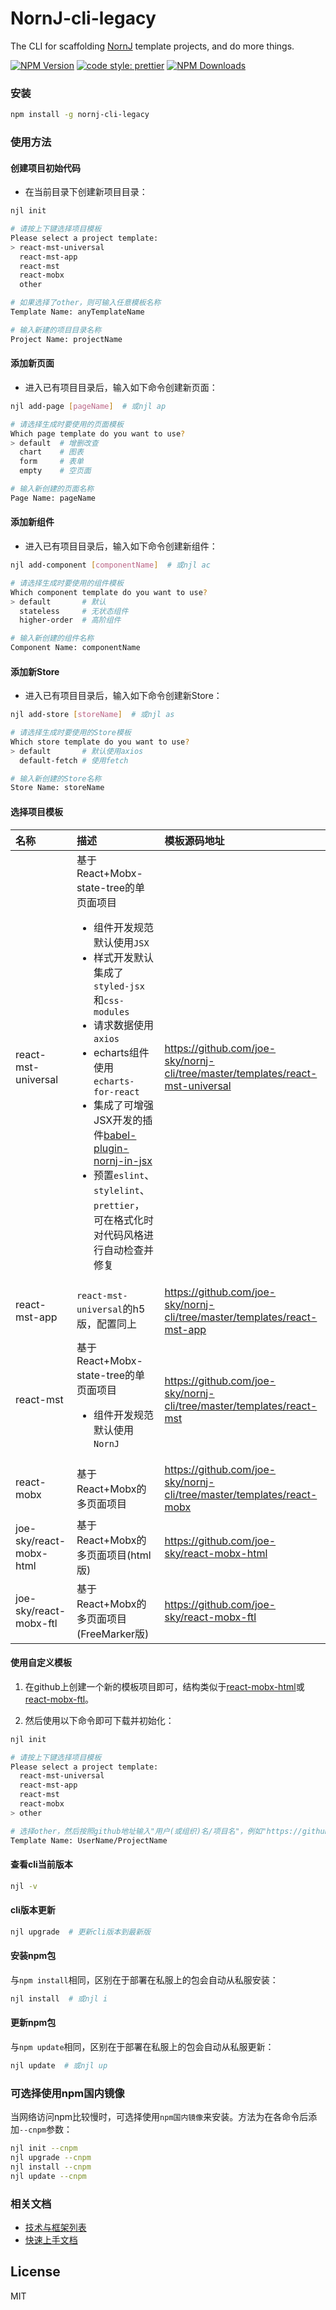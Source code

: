 # NornJ-cli-legacy

The CLI for scaffolding [NornJ](https://github.com/joe-sky/nornj) template projects, and do more things.

[![NPM Version][npm-image]][npm-url]
[![code style: prettier](https://img.shields.io/badge/code_style-prettier-ff69b4.svg?style=flat-square)](https://github.com/prettier/prettier)
[![NPM Downloads][downloads-image]][npm-url]

### 安装

```sh
npm install -g nornj-cli-legacy
```

### 使用方法

#### 创建项目初始代码

* 在当前目录下创建新项目目录：

```sh
njl init

# 请按上下键选择项目模板
Please select a project template:
> react-mst-universal
  react-mst-app
  react-mst
  react-mobx
  other

# 如果选择了other，则可输入任意模板名称
Template Name: anyTemplateName

# 输入新建的项目目录名称
Project Name: projectName
```

#### 添加新页面

* 进入已有项目目录后，输入如下命令创建新页面：

```sh
njl add-page [pageName]  # 或njl ap

# 请选择生成时要使用的页面模板
Which page template do you want to use?
> default  # 增删改查
  chart    # 图表
  form     # 表单
  empty    # 空页面

# 输入新创建的页面名称
Page Name: pageName
```

#### 添加新组件

* 进入已有项目目录后，输入如下命令创建新组件：

```sh
njl add-component [componentName]  # 或njl ac

# 请选择生成时要使用的组件模板
Which component template do you want to use?
> default       # 默认
  stateless     # 无状态组件
  higher-order  # 高阶组件

# 输入新创建的组件名称
Component Name: componentName
```

#### 添加新Store

* 进入已有项目目录后，输入如下命令创建新Store：

```sh
njl add-store [storeName]  # 或njl as

# 请选择生成时要使用的Store模板
Which store template do you want to use?
> default       # 默认使用axios
  default-fetch # 使用fetch

# 输入新创建的Store名称
Store Name: storeName
```

#### 选择项目模板

| 名称           | 描述                      | 模板源码地址                |
|:---------------|:-------------------------|:--------------------------|
| react-mst-universal      | 基于React+Mobx-state-tree的单页面项目<br><ul><li>组件开发规范默认使用`JSX`</li><li>样式开发默认集成了`styled-jsx`和`css-modules`</li><li>请求数据使用`axios`</li><li>echarts组件使用`echarts-for-react`</li><li>集成了可增强JSX开发的插件[babel-plugin-nornj-in-jsx](https://github.com/joe-sky/nornj/blob/master/packages/babel-plugin-nornj-in-jsx/README.md)</li><li>预置`eslint`、`stylelint`、`prettier`，可在格式化时对代码风格进行自动检查并修复</li></ul> | https://github.com/joe-sky/nornj-cli/tree/master/templates/react-mst-universal |
| react-mst-app      | `react-mst-universal`的h5版，配置同上 | https://github.com/joe-sky/nornj-cli/tree/master/templates/react-mst-app |
| react-mst      | 基于React+Mobx-state-tree的单页面项目<br><ul><li>组件开发规范默认使用`NornJ`</li></ul> | https://github.com/joe-sky/nornj-cli/tree/master/templates/react-mst |
| react-mobx     | 基于React+Mobx的多页面项目 | https://github.com/joe-sky/nornj-cli/tree/master/templates/react-mobx |
| joe-sky/react-mobx-html     | 基于React+Mobx的多页面项目(html版) | https://github.com/joe-sky/react-mobx-html |
| joe-sky/react-mobx-ftl     | 基于React+Mobx的多页面项目(FreeMarker版) | https://github.com/joe-sky/react-mobx-ftl |

#### 使用自定义模板

1. 在github上创建一个新的模板项目即可，结构类似于[react-mobx-html](https://github.com/joe-sky/react-mobx-html)或[react-mobx-ftl](https://github.com/joe-sky/react-mobx-ftl)。

2. 然后使用以下命令即可下载并初始化：

```sh
njl init

# 请按上下键选择项目模板
Please select a project template:
  react-mst-universal
  react-mst-app
  react-mst
  react-mobx
> other

# 选择other，然后按照github地址输入"用户(或组织)名/项目名"，例如"https://github.com/joe-sky/react-mobx-html"中的"joe-sky/react-mobx-htm"
Template Name: UserName/ProjectName
```

#### 查看cli当前版本

```sh
njl -v
```

#### cli版本更新

```sh
njl upgrade  # 更新cli版本到最新版
```

#### 安装npm包

与`npm install`相同，区别在于部署在私服上的包会自动从私服安装：

```sh
njl install  # 或njl i
```

#### 更新npm包

与`npm update`相同，区别在于部署在私服上的包会自动从私服更新：

```sh
njl update  # 或njl up
```

### 可选择使用npm国内镜像

当网络访问npm比较慢时，可选择使用`npm国内镜像`来安装。方法为在各命令后添加`--cnpm`参数：

```sh
njl init --cnpm
njl upgrade --cnpm
njl install --cnpm
njl update --cnpm
```

### 相关文档

* [技术与框架列表](https://github.com/joe-sky/nornj-cli/blob/master/docs/learningGuide.md)
* [快速上手文档](https://github.com/joe-sky/nornj-cli/blob/master/docs/guides/overview.md)

## License

MIT

[npm-image]: https://img.shields.io/npm/v/nornj-cli.svg
[downloads-image]: https://img.shields.io/npm/dm/nornj-cli.svg
[npm-url]: https://www.npmjs.org/package/nornj-cli